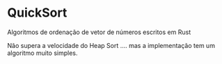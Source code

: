 # QuickSort

Algoritmos de ordenação de vetor de números escritos em Rust

Não supera a velocidade do Heap Sort .... mas a implementação tem um algoritmo muito simples.
